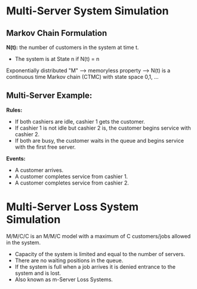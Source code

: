 # Multi-Server System Simulation

## Markov Chain Formulation

**N(t):** the number of customers in the system at time t.
- The system is at State n if N(t) = n

Exponentially distributed "M" --> memoryless property --> N(t) is
a continuous time Markov chain (CTMC) with state space 0,1, ...

## Multi-Server Example:
**Rules:**
- If both cashiers are idle, cashier 1 gets the customer.
- If cashier 1 is not idle but cashier 2 is, the customer begins
service with cashier 2.
- If both are busy, the customer waits in the queue and begins
service with the first free server.

**Events:**
- A customer arrives.
- A customer completes service from cashier 1.
- A customer completes service from cashier 2.



# Multi-Server Loss System Simulation
M/M/C/C is an M/M/C model with a maximum of C customers/jobs allowed in the system.
- Capacity of the system is limited and equal to the number of servers.
- There are no waiting positions in the queue.
- If the system is full when a job arrives it is denied entrance to the system and is lost.
- Also known as m-Server Loss Systems. 

